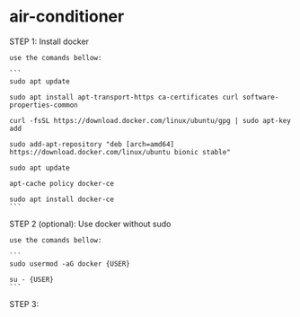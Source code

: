 # air-conditioner

STEP 1: Install docker

	use the comands bellow:

	```
	sudo apt update

	sudo apt install apt-transport-https ca-certificates curl software-properties-common

	curl -fsSL https://download.docker.com/linux/ubuntu/gpg | sudo apt-key add 

	sudo add-apt-repository "deb [arch=amd64] https://download.docker.com/linux/ubuntu bionic stable"

	sudo apt update

	apt-cache policy docker-ce
	
	sudo apt install docker-ce
	```




STEP 2 (optional): Use docker without sudo
	
	use the comands bellow:

	```
	sudo usermod -aG docker {USER}

	su - {USER}
	```

STEP 3:
